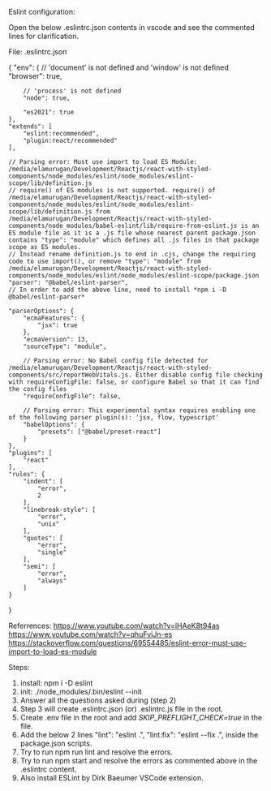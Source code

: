 ﻿Eslint configuration: 

Open the below .eslintrc.json contents in vscode and see the commented lines for clarification.

File: .eslintrc.json

{
    "env": {
        // 'document' is not defined and 'window' is not defined 
        "browser": true,

        // 'process' is not defined 
        "node": true,

        "es2021": true
    },
    "extends": [
        "eslint:recommended",
        "plugin:react/recommended"
    ],

    // Parsing error: Must use import to load ES Module: /media/elamurugan/Development/Reactjs/react-with-styled-components/node_modules/eslint/node_modules/eslint-scope/lib/definition.js
    // require() of ES modules is not supported. require() of /media/elamurugan/Development/Reactjs/react-with-styled-components/node_modules/eslint/node_modules/eslint-scope/lib/definition.js from /media/elamurugan/Development/Reactjs/react-with-styled-components/node_modules/babel-eslint/lib/require-from-eslint.js is an ES module file as it is a .js file whose nearest parent package.json contains "type": "module" which defines all .js files in that package scope as ES modules.
    // Instead rename definition.js to end in .cjs, change the requiring code to use import(), or remove "type": "module" from /media/elamurugan/Development/Reactjs/react-with-styled-components/node_modules/eslint/node_modules/eslint-scope/package.json
    "parser": "@babel/eslint-parser",
    // In order to add the above line, need to install *npm i -D @babel/eslint-parser*

    "parserOptions": {
        "ecmaFeatures": {
            "jsx": true
        },
        "ecmaVersion": 13,
        "sourceType": "module",

        // Parsing error: No Babel config file detected for /media/elamurugan/Development/Reactjs/react-with-styled-components/src/reportWebVitals.js. Either disable config file checking with requireConfigFile: false, or configure Babel so that it can find the config files
        "requireConfigFile": false,

        // Parsing error: This experimental syntax requires enabling one of the following parser plugin(s): 'jsx, flow, typescript'
        "babelOptions": {
            "presets": ["@babel/preset-react"]
        }
    },
    "plugins": [
        "react"
    ],
    "rules": {
        "indent": [
            "error",
            2
        ],
        "linebreak-style": [
            "error",
            "unix"
        ],
        "quotes": [
            "error",
            "single"
        ],
        "semi": [
            "error",
            "always"
        ]
    }
}


Referrences:
https://www.youtube.com/watch?v=lHAeK8t94as
https://www.youtube.com/watch?v=qhuFviJn-es
https://stackoverflow.com/questions/69554485/eslint-error-must-use-import-to-load-es-module

Steps:
1) install: npm i -D eslint
2) init: ./node_modules/.bin/eslint --init
3) Answer all the questions asked during (step 2)
4) Step 3 will create .eslintrc.json (or) .eslintrc.js file in the root.
5) Create .env file in the root and add 
    *SKIP_PREFLIGHT_CHECK=true* 
  in the file.
6) Add the below 2 lines
    "lint": "eslint .",
    "lint:fix": "eslint --fix .",
   inside the package.json scripts.
7) Try to run npm run lint and resolve the errors.
8) Try to run npm start and resolve the errors as commented above in the .eslintrc content.
9) Also install ESLint by Dirk Baeumer VSCode extension.